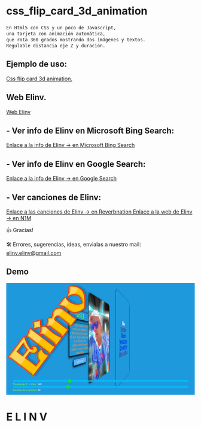 # css_flip_card_3d_animation
    En Html5 con CSS y un poco de Javascript, 
    una tarjeta con animación automática, 
    que rota 360 grados mostrando dos imágenes y textos. 
    Regulable distancia eje Z y duración.

## Ejemplo de uso:
<a href="https://www.elinv.musica.ar/github/cssflipcardanima/" href="_blank">
   Css flip card 3d animation.
</a>

## Web Elinv.
<a href="https://elinv.musica.ar" href="_blank">
   Web Elinv
</a>

## - Ver info de Elinv en Microsoft Bing Search:

<a href="https://www.bing.com/search?q=elinv" href="_blank">
   Enlace a la info de Elinv  -> en Microsoft Bing Search
</a>

## - Ver info de Elinv en Google Search:

<a href="https://www.google.com.ar/search?q=elinv" href="_blank">
   Enlace a la info de Elinv  -> en Google Search
</a>

## - Ver canciones de Elinv:

<a href="https://www.reverbnation.com/elinv" href="_blank">
   Enlace a las canciones de Elinv  -> en Reverbnation
</a>

<a href="https://www.n1m.com/elinv/" href="_blank">
   Enlace a la web de Elinv  -> en N1M
</a>

👍 Gracias!

🛠️ Errores, sugerencias, ideas, envialas a nuestro mail: <elinv.elinv@gmail.com>

## 	Demo
![demo](./capturadepantalla.jpg)

# E L I N V


